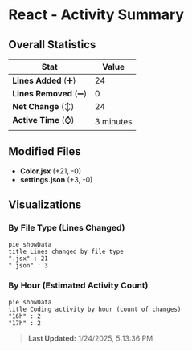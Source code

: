 # React - Activity Summary 

## Overall Statistics

| Stat                   | Value                                                             |
| ---------------------- | ----------------------------------------------------------------- |
| **Lines Added** (➕)   | 24                                          |
| **Lines Removed** (➖) | 0                                        |
| **Net Change** (↕)    | 24                |
| **Active Time** (⌚)   | 3 minutes |


## Modified Files
- **Color.jsx** (+21, -0)
- **settings.json** (+3, -0)

## Visualizations

### By File Type (Lines Changed)

```mermaid
pie showData
title Lines changed by file type
".jsx" : 21
".json" : 3
```

### By Hour (Estimated Activity Count)

```mermaid
pie showData
title Coding activity by hour (count of changes)
"16h" : 2
"17h" : 2
```


> **Last Updated:** 1/24/2025, 5:13:36 PM